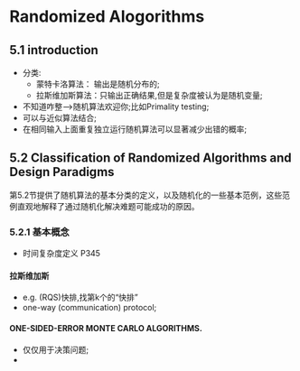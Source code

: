 # Randomized Alogorithms

## 5.1 introduction
- 分类:
  - 蒙特卡洛算法： 输出是随机分布的;
  - 拉斯维加斯算法：只输出正确结果,但是复杂度被认为是随机变量;
- 不知道咋整-->随机算法欢迎你;比如Primality testing;
- 可以与近似算法结合;
- 在相同输入上面重复独立运行随机算法可以显著减少出错的概率; 

## 5.2 Classification of Randomized Algorithms and Design Paradigms 
第5.2节提供了随机算法的基本分类的定义，以及随机化的一些基本范例，这些范例直观地解释了通过随机化解决难题可能成功的原因。


### 5.2.1 基本概念
- 时间复杂度定义 P345

#### 拉斯维加斯
- e.g. (RQS)快排,找第k个的“快排”
- one-way (communication) protocol;

#### ONE-SIDED-ERROR MONTE CARLO ALGORITHMS.
- 仅仅用于决策问题;
- 















